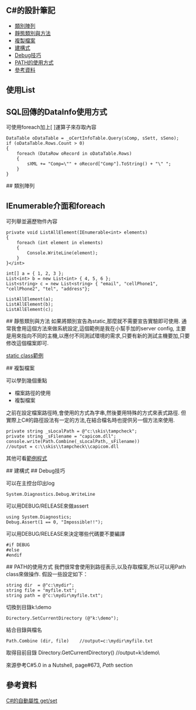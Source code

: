 C#的設計筆記
----------



* [類別陣列](#複類別陣列)
* [靜態類別與方法](#靜態類別與方法)
* [複製檔案](#複製檔案)
* [建構式](#建構式)
* [Debug技巧](#Debug技巧)
* [PATH的使用方式](#PATH的使用方式)
* [參考資料](#參考資料)



## 使用List<T>


## SQL回傳的DataInfo使用方式
可使用foreach加上\[ \]運算子來存取內容

	DataTable oDataTable = _oCertInfoTable.Query(sComp, sSett, sSeno);
    if (oDataTable.Rows.Count > 0)
    {
        foreach (DataRow oRecord in oDataTable.Rows)
		{
			sXML += "Comp=\"" + oRecord["Comp"].ToString() + "\" ";
		}
	}

<a name="類別陣列"/>
## 類別陣列

## IEnumerable介面和foreach
可列舉並遍歷物件內容

	private void ListAllElement(IEnumerable<int> elements)
	{
	    foreach (int element in elements)
	    {
	        Console.WriteLine(element);
	    }
	}</int>
	
	int[] a = { 1, 2, 3 };
	List<int> b = new List<int> { 4, 5, 6 };
	List<string> c = new List<string> { "email", "cellPhone1", "cellPhone2", "tel", "address"};
	
	ListAllElement(a);
	ListAllElement(b);
	ListAllElement(c);


<a name="靜態類別與方法案"/>
## 靜態類別與方法
如果將類別宣告為static,那麼就不需要宣告實驗即可使用. 通常我會用這個方法來做系統設定,這個範例是我在小幫手加的server config, 主要是用來指向不同的主機,以應付不同測試環境的需求,只要有新的測試主機要加,只要修改這個檔案即可.

[static class範例](https://bitbucket.org/tony62101/skis/src/c5b5d811bad270c1eb9b9766bc0c1e9168d3fcf0/%E7%AF%84%E4%BE%8B%E7%A8%8B%E5%BC%8F/static%20class%E7%AF%84%E4%BE%8B/ServerConfig.cs?at=master)

<a name="複製檔案"/>
## 複製檔案

可以學到幾個重點

- 檔案路徑的使用
- 複製檔案

之前在設定檔案路徑時,會使用的方式為字串,然後要用特殊的方式來表式路徑. 但實際上C#的路徑設法有一定的方法,在結合檔名時也提供另一個方法來使用.

```
private string _sLocalPath = @"c:\skis\tampcheck";
private string _sFilename = "capicom.dll";
console.write(Path.Combine(_sLocalPath,_sFilename))
//output = c:\\skis\\tampcheck\\capicom.dll
```

其他可看[範例程式](https://github.com/mrtony/mvc/blob/master/example/%E8%A4%87%E8%A3%BD%E6%AA%94%E6%A1%88%E7%9A%84%E7%AF%84%E4%BE%8B/FileCopy.cs)

<a name="建構式"/>
## 建構式

<a name="Debug技巧"/>
## Debug技巧

可以在主控台印出log

	System.Diagnostics.Debug.WriteLine
可以用DEBUG/RELEASE來做assert

	using System.Diagnostics;
	Debug.Assert(1 == 0, "Impossible!!");
可以用DEBUG/RELEASE來決定哪些代碼要不要編譯

	#if DEBUG
	#else
	#endif


<a name="PATH的使用方式"/>
## PATH的使用方式
我們很常會使用到路徑表示,以及存取檔案,所以可以用Path class來做操作. 假設一些設定如下：

	string dir  = @"c:\mydir";
	string file = "myfile.txt";
	string path = @"c:\mydir\myfile.txt";

切換到目錄k:\demo

	Directory.SetCurrentDirectory (@"k:\demo");

結合目錄與檔名

	Path.Combine (dir, file)	//output=c:\mydir\myfile.txt


取得目前目錄
Directory.GetCurrentDirectory()	//output=k:\demo\

來源參考C#5.0 in a Nutshell, page#673, *Path* section


<a name="參考資料"></a>
## 參考資料
[C#的自動屬性 get/set](http://alansong.pixnet.net/blog/post/55999534-c%23-get-set-%E5%8F%8A%E8%87%AA%E5%8B%95%E5%B1%AC%E6%80%A7)

